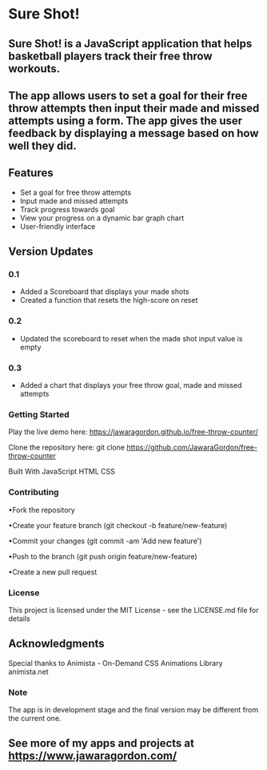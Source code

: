 # Sure Shot!

## Sure Shot! is a JavaScript application that helps basketball players track their free throw workouts.

## The app allows users to set a goal for their free throw attempts then input their made and missed attempts using a form. The app gives the user feedback by displaying a message based on how well they did.

## Features

- Set a goal for free throw attempts
- Input made and missed attempts
- Track progress towards goal
- View your progress on a dynamic bar graph chart
- User-friendly interface

## Version Updates

### 0.1

- Added a Scoreboard that displays your made shots
- Created a function that resets the high-score on reset

### 0.2

- Updated the scoreboard to reset when the made shot input value is empty

### 0.3

- Added a chart that displays your free throw goal, made and missed attempts

### Getting Started

Play the live demo here: https://jawaragordon.github.io/free-throw-counter/

Clone the repository here:
git clone https://github.com/JawaraGordon/free-throw-counter

Built With
JavaScript
HTML
CSS

### Contributing

•Fork the repository

•Create your feature branch (git checkout -b feature/new-feature)

•Commit your changes (git commit -am 'Add new feature')

•Push to the branch (git push origin feature/new-feature)

•Create a new pull request

### License

This project is licensed under the MIT License - see the LICENSE.md file for details

## Acknowledgments

Special thanks to Animista - On-Demand CSS Animations Library animista.net

### Note

The app is in development stage and the final version may be different from the current one.

## See more of my apps and projects at https://www.jawaragordon.com/
